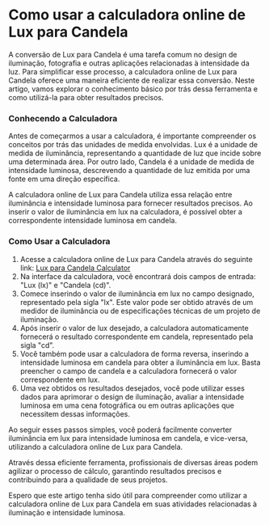 Como usar a calculadora online de Lux para Candela
==================================================

A conversão de Lux para Candela é uma tarefa comum no design de iluminação, fotografia e outras aplicações relacionadas à intensidade da luz. Para simplificar esse processo, a calculadora online de Lux para Candela oferece uma maneira eficiente de realizar essa conversão. Neste artigo, vamos explorar o conhecimento básico por trás dessa ferramenta e como utilizá-la para obter resultados precisos.

### Conhecendo a Calculadora

Antes de começarmos a usar a calculadora, é importante compreender os conceitos por trás das unidades de medida envolvidas. Lux é a unidade de medida de iluminância, representando a quantidade de luz que incide sobre uma determinada área. Por outro lado, Candela é a unidade de medida de intensidade luminosa, descrevendo a quantidade de luz emitida por uma fonte em uma direção específica.

A calculadora online de Lux para Candela utiliza essa relação entre iluminância e intensidade luminosa para fornecer resultados precisos. Ao inserir o valor de iluminância em lux na calculadora, é possível obter a correspondente intensidade luminosa em candela.

### Como Usar a Calculadora

1. Acesse a calculadora online de Lux para Candela através do seguinte link: [Lux para Candela Calculator](https://www.onlinecalculatorsfree.com/pt/tools/lux-to-candela-calculator.html)
2. Na interface da calculadora, você encontrará dois campos de entrada: "Lux (lx)" e "Candela (cd)".
3. Comece inserindo o valor de iluminância em lux no campo designado, representado pela sigla "lx". Este valor pode ser obtido através de um medidor de iluminância ou de especificações técnicas de um projeto de iluminação.
4. Após inserir o valor de lux desejado, a calculadora automaticamente fornecerá o resultado correspondente em candela, representado pela sigla "cd".
5. Você também pode usar a calculadora de forma reversa, inserindo a intensidade luminosa em candela para obter a iluminância em lux. Basta preencher o campo de candela e a calculadora fornecerá o valor correspondente em lux.
6. Uma vez obtidos os resultados desejados, você pode utilizar esses dados para aprimorar o design de iluminação, avaliar a intensidade luminosa em uma cena fotográfica ou em outras aplicações que necessitem dessas informações.

Ao seguir esses passos simples, você poderá facilmente converter iluminância em lux para intensidade luminosa em candela, e vice-versa, utilizando a calculadora online de Lux para Candela.

Através dessa eficiente ferramenta, profissionais de diversas áreas podem agilizar o processo de cálculo, garantindo resultados precisos e contribuindo para a qualidade de seus projetos.

Espero que este artigo tenha sido útil para compreender como utilizar a calculadora online de Lux para Candela em suas atividades relacionadas à iluminação e intensidade luminosa.